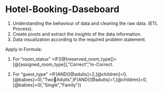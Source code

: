 # Hotel-Booking-Daseboard
1. Understanding the behaviour of data and cleaning the raw data. (ETL Process).
2. Create pivots and extract the insights of the data information.
3. Data visualization according to the required problem statement.
  



Apply in Formula: 
1. For “room_status” =IF([@[reserved_room_type]]=[@[assigned_room_type]],"Correct","in-Correct.
   
2. For “guest_type” =IF(AND([@adults]=2,[@children]=0,[@babies]=0),"TwoAdults",IF(AND([@adults]=1,[@children]=0,[@babies]=0),"Single","Family"))


   

